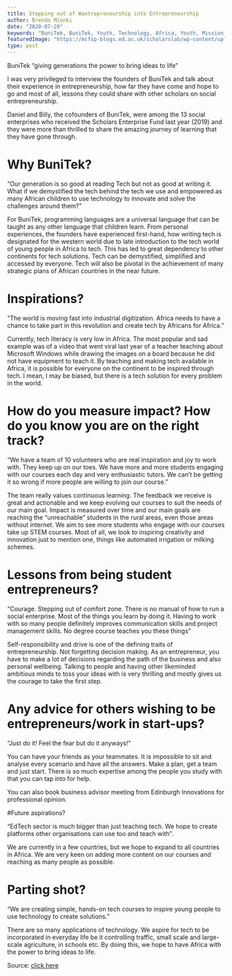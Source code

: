 ```yaml
---
title: Stepping out of Wantrepreneurship into Entrepreneurship
author: Brenda Mionki
date: "2020-07-29"
keywords: "BuniTek, BuniTek, Youth, Technology, Africa, Youth, Mission, Vision, Online, Rwanda, Kenya"
featuredImage: "https://mcfsp-blogs.ed.ac.uk/scholarslab/wp-content/uploads/sites/17/2020/07/blog.png"
type: post
---
```



BuniTek “giving generations the power to bring ideas to life”

I was very privileged to interview the founders of BuniTek and talk about their experience in entrepreneurship, how far they have come and hope to go and most of all, lessons they could share with other scholars on social entrepreneurship.

Daniel and Billy, the cofounders of BuniTek, were among the 13 social enterprises who received the Scholars Enterprise Fund last year (2019) and they were more than thrilled to share the amazing journey of learning that they have gone through.

# Why BuniTek?

“Our generation is so good at reading Tech but not as good at writing it. What if we demystified the tech behind the tech we use and empowered as many African children to use technology to innovate and solve the challenges around them?”

For BuniTek, programming languages are a universal language that can be taught as any other language that children learn. From personal experiences, the founders have experienced first-hand, how writing tech is designated for the western world due to late introduction to the tech world of young people in Africa to tech. This has led to great dependency to other continents for tech solutions. Tech can be demystified, simplified and accessed by everyone. Tech will also be pivotal in the achievement of many strategic plans of African countries in the near future.

# Inspirations?

“The world is moving fast into industrial digitization. Africa needs to have a chance to take part in this revolution and create tech by Africans for Africa.”

Currently, tech literacy is very low in Africa. The most popular and sad example was of a video that went viral last year of a teacher teaching about Microsoft Windows while drawing the images on a board because he did not have equipment to teach it. By teaching and making tech available in Africa, it is possible for everyone on the continent to be inspired through tech. I mean, I may be biased, but there is a tech solution for every problem in the world.

# How do you measure impact? How do you know you are on the right track?

“We have a team of 10 volunteers who are real inspiration and joy to work with. They keep up on our toes. We have more and more students engaging with our courses each day and very enthusiastic tutors. We can’t be getting it so wrong if more people are willing to join our course.”

The team really values continuous learning. The feedback we receive is great and actionable and we keep evolving our courses to suit the needs of our main goal. Impact is measured over time and our main goals are reaching the “unreachable” students in the rural areas, even those areas without internet. We aim to see more students who engage with our courses take up STEM courses. Most of all, we look to inspiring creativity and innovation just to mention one, things like automated irrigation or milking schemes.

# Lessons from being student entrepreneurs?

“Courage. Stepping out of comfort zone. There is no manual of how to run a social enterprise. Most of the things you learn by doing it. Having to work with so many people definitely improves communication skills and project management skills. No degree course teaches you these things”

Self-responsibility and drive is one of the defining traits of entrepreneurship. Not forgetting decision making. As an entrepreneur, you have to make a lot of decisions regarding the path of the business and also personal wellbeing. Talking to people and having other likeminded ambitious minds to toss your ideas with is very thrilling and mostly gives us the courage to take the first step.

# Any advice for others wishing to be entrepreneurs/work in start-ups?

“Just do it! Feel the fear but do it anyways!”

You can have your friends as your teammates. It is impossible to sit and analyse every scenario and have all the answers. Make a plan, get a team and just start. There is so much expertise among the people you study with that you can tap into for help.

You can also book business advisor meeting from Edinburgh Innovations for professional opinion.

#Future aspirations?

“EdTech sector is much bigger than just teaching tech. We hope to create platforms other organisations can use too and teach with”.

We are currently in a few countries, but we hope to expand to all countries in Africa. We are very keen on adding more content on our courses and reaching as many people as possible.

# Parting shot?

“We are creating simple, hands-on tech courses to inspire young people to use technology to create solutions.”

There are so many applications of technology. We aspire for tech to be incorporated in everyday life be it controlling traffic, small scale and large-scale agriculture, in schools etc. By doing this, we hope to have Africa with the power to bring ideas to life.


Source: [click here](http://mcfsp-blogs.ed.ac.uk/scholarslab/2020/07/29/stepping-out-of-wantrepreneurship-into-entrepreneurship/?preview=true&_thumbnail_id=384&fbclid=IwAR0-74jEiOLgFqjNUj3U29A08zD7mdP1FzA0NIR_BLSqEbDZP-qB_OvkYfI)